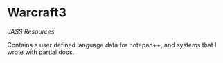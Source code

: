 # Warcraft3
_JASS Resources_

Contains a user defined language data for notepad++, and systems that I wrote with partial docs.
